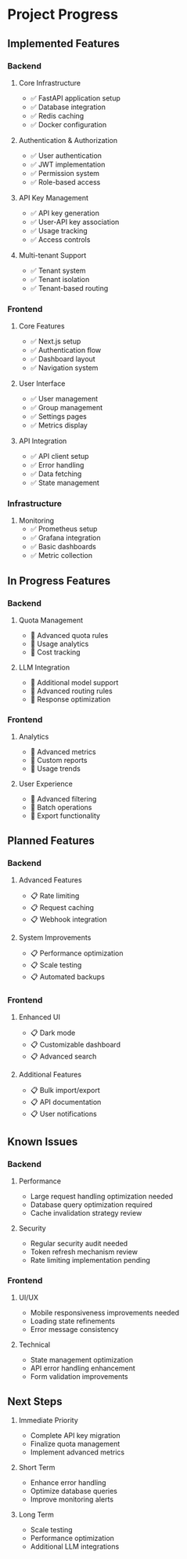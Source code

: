 # Project Progress

## Implemented Features

### Backend
1. Core Infrastructure
   - ✅ FastAPI application setup
   - ✅ Database integration
   - ✅ Redis caching
   - ✅ Docker configuration

2. Authentication & Authorization
   - ✅ User authentication
   - ✅ JWT implementation
   - ✅ Permission system
   - ✅ Role-based access

3. API Key Management
   - ✅ API key generation
   - ✅ User-API key association
   - ✅ Usage tracking
   - ✅ Access controls

4. Multi-tenant Support
   - ✅ Tenant system
   - ✅ Tenant isolation
   - ✅ Tenant-based routing

### Frontend
1. Core Features
   - ✅ Next.js setup
   - ✅ Authentication flow
   - ✅ Dashboard layout
   - ✅ Navigation system

2. User Interface
   - ✅ User management
   - ✅ Group management
   - ✅ Settings pages
   - ✅ Metrics display

3. API Integration
   - ✅ API client setup
   - ✅ Error handling
   - ✅ Data fetching
   - ✅ State management

### Infrastructure
1. Monitoring
   - ✅ Prometheus setup
   - ✅ Grafana integration
   - ✅ Basic dashboards
   - ✅ Metric collection

## In Progress Features

### Backend
1. Quota Management
   - 🔄 Advanced quota rules
   - 🔄 Usage analytics
   - 🔄 Cost tracking

2. LLM Integration
   - 🔄 Additional model support
   - 🔄 Advanced routing rules
   - 🔄 Response optimization

### Frontend
1. Analytics
   - 🔄 Advanced metrics
   - 🔄 Custom reports
   - 🔄 Usage trends

2. User Experience
   - 🔄 Advanced filtering
   - 🔄 Batch operations
   - 🔄 Export functionality

## Planned Features

### Backend
1. Advanced Features
   - 📋 Rate limiting
   - 📋 Request caching
   - 📋 Webhook integration

2. System Improvements
   - 📋 Performance optimization
   - 📋 Scale testing
   - 📋 Automated backups

### Frontend
1. Enhanced UI
   - 📋 Dark mode
   - 📋 Customizable dashboard
   - 📋 Advanced search

2. Additional Features
   - 📋 Bulk import/export
   - 📋 API documentation
   - 📋 User notifications

## Known Issues

### Backend
1. Performance
   - Large request handling optimization needed
   - Database query optimization required
   - Cache invalidation strategy review

2. Security
   - Regular security audit needed
   - Token refresh mechanism review
   - Rate limiting implementation pending

### Frontend
1. UI/UX
   - Mobile responsiveness improvements needed
   - Loading state refinements
   - Error message consistency

2. Technical
   - State management optimization
   - API error handling enhancement
   - Form validation improvements

## Next Steps
1. Immediate Priority
   - Complete API key migration
   - Finalize quota management
   - Implement advanced metrics

2. Short Term
   - Enhance error handling
   - Optimize database queries
   - Improve monitoring alerts

3. Long Term
   - Scale testing
   - Performance optimization
   - Additional LLM integrations
